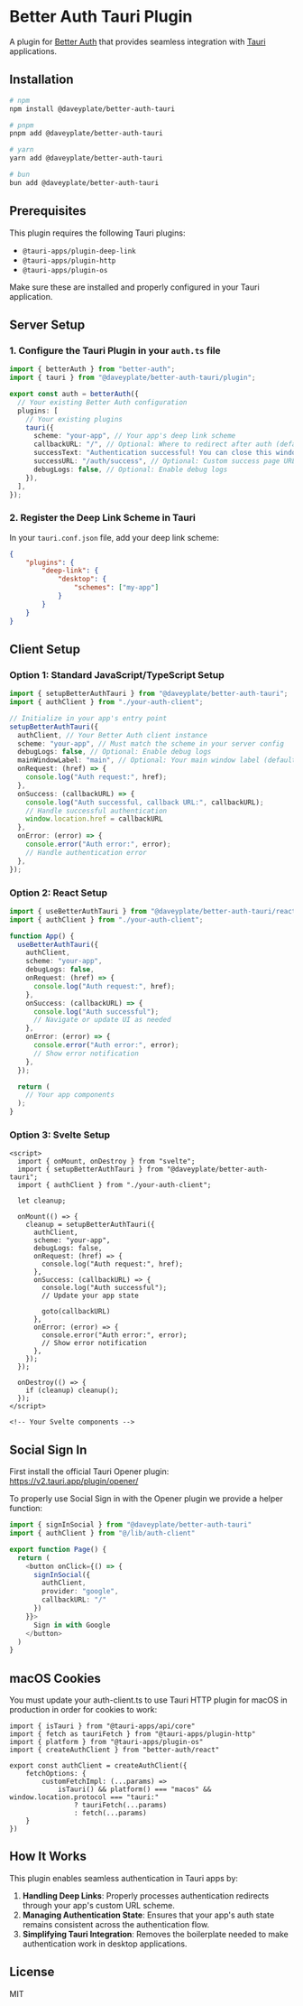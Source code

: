 # Better Auth Tauri Plugin

A plugin for [Better Auth](https://better-auth.com) that provides seamless integration with [Tauri](https://tauri.app) applications.

## Installation

```bash
# npm
npm install @daveyplate/better-auth-tauri

# pnpm
pnpm add @daveyplate/better-auth-tauri

# yarn
yarn add @daveyplate/better-auth-tauri

# bun
bun add @daveyplate/better-auth-tauri
```

## Prerequisites

This plugin requires the following Tauri plugins:

- `@tauri-apps/plugin-deep-link`
- `@tauri-apps/plugin-http`
- `@tauri-apps/plugin-os`

Make sure these are installed and properly configured in your Tauri application.

## Server Setup

### 1. Configure the Tauri Plugin in your `auth.ts` file

```typescript
import { betterAuth } from "better-auth";
import { tauri } from "@daveyplate/better-auth-tauri/plugin";

export const auth = betterAuth({
  // Your existing Better Auth configuration
  plugins: [
    // Your existing plugins
    tauri({
      scheme: "your-app", // Your app's deep link scheme
      callbackURL: "/", // Optional: Where to redirect after auth (default: "/")
      successText: "Authentication successful! You can close this window.", // Optional
      successURL: "/auth/success", // Optional: Custom success page URL that will receive a ?tauriRedirect search parameter
      debugLogs: false, // Optional: Enable debug logs
    }),
  ],
});
```

### 2. Register the Deep Link Scheme in Tauri

In your `tauri.conf.json` file, add your deep link scheme:

```json
{
    "plugins": {
        "deep-link": {
            "desktop": {
                "schemes": ["my-app"]
            }
        }
    }
}
```

## Client Setup

### Option 1: Standard JavaScript/TypeScript Setup

```typescript
import { setupBetterAuthTauri } from "@daveyplate/better-auth-tauri";
import { authClient } from "./your-auth-client";

// Initialize in your app's entry point
setupBetterAuthTauri({
  authClient, // Your Better Auth client instance
  scheme: "your-app", // Must match the scheme in your server config
  debugLogs: false, // Optional: Enable debug logs
  mainWindowLabel: "main", // Optional: Your main window label (default: "main")
  onRequest: (href) => {
    console.log("Auth request:", href);
  },
  onSuccess: (callbackURL) => {
    console.log("Auth successful, callback URL:", callbackURL);
    // Handle successful authentication
    window.location.href = callbackURL
  },
  onError: (error) => {
    console.error("Auth error:", error);
    // Handle authentication error
  },
});
```

### Option 2: React Setup

```typescript
import { useBetterAuthTauri } from "@daveyplate/better-auth-tauri/react";
import { authClient } from "./your-auth-client";

function App() {
  useBetterAuthTauri({
    authClient,
    scheme: "your-app",
    debugLogs: false,
    onRequest: (href) => {
      console.log("Auth request:", href);
    },
    onSuccess: (callbackURL) => {
      console.log("Auth successful");
      // Navigate or update UI as needed
    },
    onError: (error) => {
      console.error("Auth error:", error);
      // Show error notification
    },
  });

  return (
    // Your app components
  );
}
```

### Option 3: Svelte Setup

```svelte
<script>
  import { onMount, onDestroy } from "svelte";
  import { setupBetterAuthTauri } from "@daveyplate/better-auth-tauri";
  import { authClient } from "./your-auth-client";
  
  let cleanup;
  
  onMount(() => {
    cleanup = setupBetterAuthTauri({
      authClient,
      scheme: "your-app",
      debugLogs: false,
      onRequest: (href) => {
        console.log("Auth request:", href);
      },
      onSuccess: (callbackURL) => {
        console.log("Auth successful");
        // Update your app state

        goto(callbackURL)
      },
      onError: (error) => {
        console.error("Auth error:", error);
        // Show error notification
      },
    });
  });
  
  onDestroy(() => {
    if (cleanup) cleanup();
  });
</script>

<!-- Your Svelte components -->
```

## Social Sign In

First install the official Tauri Opener plugin:
https://v2.tauri.app/plugin/opener/

To properly use Social Sign in with the Opener plugin we provide a helper function:

```ts
import { signInSocial } from "@daveyplate/better-auth-tauri"
import { authClient } from "@/lib/auth-client"

export function Page() {
  return (
    <button onClick={() => {
      signInSocial({
        authClient,
        provider: "google",
        callbackURL: "/"
      })
    }}>
      Sign in with Google
    </button>
  )
}
```

## macOS Cookies

You must update your auth-client.ts to use Tauri HTTP plugin for macOS in production in order for cookies to work:

```tsx
import { isTauri } from "@tauri-apps/api/core"
import { fetch as tauriFetch } from "@tauri-apps/plugin-http"
import { platform } from "@tauri-apps/plugin-os"
import { createAuthClient } from "better-auth/react"

export const authClient = createAuthClient({
    fetchOptions: {
        customFetchImpl: (...params) =>
            isTauri() && platform() === "macos" && window.location.protocol === "tauri:"
                ? tauriFetch(...params)
                : fetch(...params)
    }
})
```

## How It Works

This plugin enables seamless authentication in Tauri apps by:

1. **Handling Deep Links**: Properly processes authentication redirects through your app's custom URL scheme.
2. **Managing Authentication State**: Ensures that your app's auth state remains consistent across the authentication flow.
3. **Simplifying Tauri Integration**: Removes the boilerplate needed to make authentication work in desktop applications.

## License

MIT